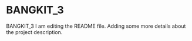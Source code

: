# BANGKIT_3
BANGKIT_3
I am editing the README file. Adding some more details about the project description.
